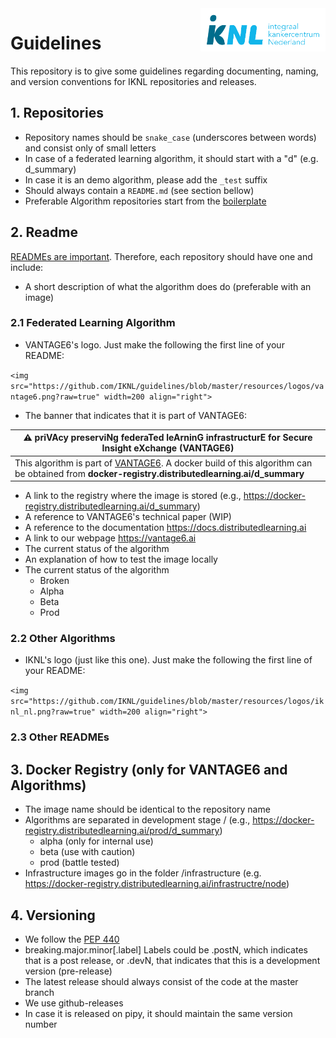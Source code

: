 <img src="https://github.com/IKNL/guidelines/blob/master/resources/logos/iknl_nl.png?raw=true" width=200 align="right">

# Guidelines
This repository is to give some guidelines regarding documenting, naming, and version conventions for IKNL repositories and releases.

## 1. Repositories

* Repository names should be `snake_case` (underscores between words) and consist only of small letters
* In case of a federated learning algorithm, it should start with a "d" (e.g. d_summary)
* In case it is an demo algorithm, please add the `_test` suffix
* Should always contain a `README.md` (see section bellow)
* Preferable Algorithm repositories start from the [boilerplate](https://github.com/IKNL/d_boilerplate)

## 2. Readme
[READMEs are important](https://www.makeareadme.com/). Therefore, each repository should have one and include:
* A short description of what the algorithm does do (preferable with an image)


### 2.1 Federated Learning Algorithm
* VANTAGE6's logo. Just make the following the first line of your README:

`<img src="https://github.com/IKNL/guidelines/blob/master/resources/logos/vantage6.png?raw=true" width=200 align="right">`

* The banner that indicates that it is part of VANTAGE6:

|:warning: priVAcy preserviNg federaTed leArninG infrastructurE for Secure Insight eXchange (VANTAGE6) |
|------------------|
| This algorithm is part of [VANTAGE6](https://github.com/IKNL/VANTAGE6). A docker build of this algorithm can be obtained from __docker-registry.distributedlearning.ai/d_summary__ |

* A link to the registry where the image is stored (e.g., https://docker-registry.distributedlearning.ai/d_summary)
* A reference to VANTAGE6's technical paper (WIP)
* A reference to the documentation https://docs.distributedlearning.ai
* A link to our webpage https://vantage6.ai
* The current status of the algorithm
* An explanation of how to test the image locally
* The current status of the algorithm
    * Broken
    * Alpha
    * Beta
    * Prod

### 2.2 Other Algorithms
* IKNL's logo (just like this one). Just make the following the first line of your README:

`<img src="https://github.com/IKNL/guidelines/blob/master/resources/logos/iknl_nl.png?raw=true" width=200 align="right">`


### 2.3 Other READMEs
<!---
* It should contain the banner that it is part of VANTAGE6
* It should contain a link to our webpage https://distributedlearning.ai
-->
## 3. Docker Registry (only for VANTAGE6 and Algorithms)

* The image name should be identical to the repository name
* Algorithms are separated in development stage / (e.g., https://docker-registry.distributedlearning.ai/prod/d_summary)
    * alpha (only for internal use)
    * beta (use with caution)
    * prod (battle tested)
* Infrastructure images go in the folder /infrastructure (e.g. https://docker-registry.distributedlearning.ai/infrastructre/node)

## 4. Versioning

* We follow the [PEP 440](https://www.python.org/dev/peps/pep-0440/)
* breaking.major.minor\[.label\] Labels could be .postN, which indicates that is a post release, or .devN, that indicates that this is a development version (pre-release)
* The latest release should always consist of the code at the master branch
* We use github-releases
* In case it is released on pipy, it should maintain the same version number
